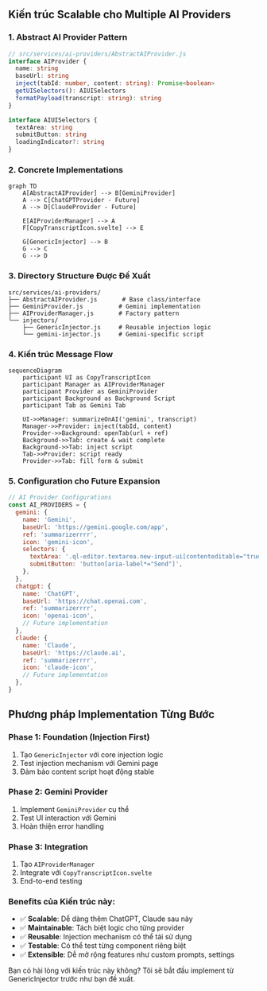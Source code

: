## Kiến trúc Scalable cho Multiple AI Providers

### **1. Abstract AI Provider Pattern**

```typescript
// src/services/ai-providers/AbstractAIProvider.js
interface AIProvider {
  name: string
  baseUrl: string
  inject(tabId: number, content: string): Promise<boolean>
  getUISelectors(): AIUISelectors
  formatPayload(transcript: string): string
}

interface AIUISelectors {
  textArea: string
  submitButton: string
  loadingIndicator?: string
}
```

### **2. Concrete Implementations**

```mermaid
graph TD
    A[AbstractAIProvider] --> B[GeminiProvider]
    A --> C[ChatGPTProvider - Future]
    A --> D[ClaudeProvider - Future]

    E[AIProviderManager] --> A
    F[CopyTranscriptIcon.svelte] --> E

    G[GenericInjector] --> B
    G --> C
    G --> D
```

### **3. Directory Structure Được Đề Xuất**

```
src/services/ai-providers/
├── AbstractAIProvider.js       # Base class/interface
├── GeminiProvider.js          # Gemini implementation
├── AIProviderManager.js       # Factory pattern
└── injectors/
    ├── GenericInjector.js     # Reusable injection logic
    └── gemini-injector.js     # Gemini-specific script
```

### **4. Kiến trúc Message Flow**

```mermaid
sequenceDiagram
    participant UI as CopyTranscriptIcon
    participant Manager as AIProviderManager
    participant Provider as GeminiProvider
    participant Background as Background Script
    participant Tab as Gemini Tab

    UI->>Manager: summarizeOnAI('gemini', transcript)
    Manager->>Provider: inject(tabId, content)
    Provider->>Background: openTab(url + ref)
    Background->>Tab: create & wait complete
    Background->>Tab: inject script
    Tab->>Provider: script ready
    Provider->>Tab: fill form & submit
```

### **5. Configuration cho Future Expansion**

```javascript
// AI Provider Configurations
const AI_PROVIDERS = {
  gemini: {
    name: 'Gemini',
    baseUrl: 'https://gemini.google.com/app',
    ref: 'summarizerrrr',
    icon: 'gemini-icon',
    selectors: {
      textArea: '.ql-editor.textarea.new-input-ui[contenteditable="true"]',
      submitButton: 'button[aria-label*="Send"]',
    },
  },
  chatgpt: {
    name: 'ChatGPT',
    baseUrl: 'https://chat.openai.com',
    ref: 'summarizerrrr',
    icon: 'openai-icon',
    // Future implementation
  },
  claude: {
    name: 'Claude',
    baseUrl: 'https://claude.ai',
    ref: 'summarizerrrr',
    icon: 'claude-icon',
    // Future implementation
  },
}
```

## Phương pháp Implementation Từng Bước

### **Phase 1: Foundation (Injection First)**

1. Tạo `GenericInjector` với core injection logic
2. Test injection mechanism với Gemini page
3. Đảm bảo content script hoạt động stable

### **Phase 2: Gemini Provider**

1. Implement `GeminiProvider` cụ thể
2. Test UI interaction với Gemini
3. Hoàn thiện error handling

### **Phase 3: Integration**

1. Tạo `AIProviderManager`
2. Integrate với `CopyTranscriptIcon.svelte`
3. End-to-end testing

### **Benefits của Kiến trúc này:**

- ✅ **Scalable**: Dễ dàng thêm ChatGPT, Claude sau này
- ✅ **Maintainable**: Tách biệt logic cho từng provider
- ✅ **Reusable**: Injection mechanism có thể tái sử dụng
- ✅ **Testable**: Có thể test từng component riêng biệt
- ✅ **Extensible**: Dễ mở rộng features như custom prompts, settings

Bạn có hài lòng với kiến trúc này không? Tôi sẽ bắt đầu implement từ GenericInjector trước như bạn đề xuất.
